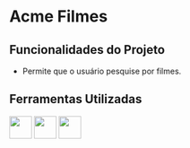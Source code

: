 <h1 aling= "center"> Acme Filmes </h1>

## Funcionalidades do Projeto

- Permite que o usuário pesquise por filmes.

## Ferramentas Utilizadas

<img src="https://cdn.jsdelivr.net/gh/devicons/devicon/icons/html5/html5-original-wordmark.svg" width="40" height="40" /> 

<img src="https://cdn.jsdelivr.net/gh/devicons/devicon/icons/css3/css3-original-wordmark.svg" width="40" height="40" />

<img src="https://cdn.jsdelivr.net/gh/devicons/devicon/icons/javascript/javascript-plain.svg" width="40" height="40" />
